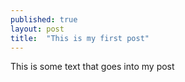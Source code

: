 ```yaml
---
published: true
layout: post
title:  "This is my first post"
---
```


This is some text that goes into my post

